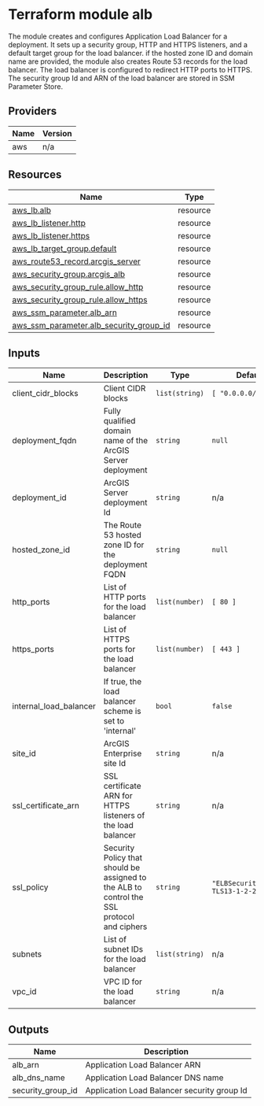 <!-- BEGIN_TF_DOCS -->
# Terraform module alb

The module creates and configures Application Load Balancer for a deployment.
It sets up a security group, HTTP and HTTPS listeners, and a default target group for the load balancer.
if the hosted zone ID and domain name are provided, the module also creates Route 53 records for the load balancer.
The load balancer is configured to redirect HTTP ports to HTTPS.
The security group Id and ARN of the load balancer are stored in SSM Parameter Store.

## Providers

| Name | Version |
|------|---------|
| aws | n/a |

## Resources

| Name | Type |
|------|------|
| [aws_lb.alb](https://registry.terraform.io/providers/hashicorp/aws/latest/docs/resources/lb) | resource |
| [aws_lb_listener.http](https://registry.terraform.io/providers/hashicorp/aws/latest/docs/resources/lb_listener) | resource |
| [aws_lb_listener.https](https://registry.terraform.io/providers/hashicorp/aws/latest/docs/resources/lb_listener) | resource |
| [aws_lb_target_group.default](https://registry.terraform.io/providers/hashicorp/aws/latest/docs/resources/lb_target_group) | resource |
| [aws_route53_record.arcgis_server](https://registry.terraform.io/providers/hashicorp/aws/latest/docs/resources/route53_record) | resource |
| [aws_security_group.arcgis_alb](https://registry.terraform.io/providers/hashicorp/aws/latest/docs/resources/security_group) | resource |
| [aws_security_group_rule.allow_http](https://registry.terraform.io/providers/hashicorp/aws/latest/docs/resources/security_group_rule) | resource |
| [aws_security_group_rule.allow_https](https://registry.terraform.io/providers/hashicorp/aws/latest/docs/resources/security_group_rule) | resource |
| [aws_ssm_parameter.alb_arn](https://registry.terraform.io/providers/hashicorp/aws/latest/docs/resources/ssm_parameter) | resource |
| [aws_ssm_parameter.alb_security_group_id](https://registry.terraform.io/providers/hashicorp/aws/latest/docs/resources/ssm_parameter) | resource |

## Inputs

| Name | Description | Type | Default | Required |
|------|-------------|------|---------|:--------:|
| client_cidr_blocks | Client CIDR blocks | `list(string)` | ```[ "0.0.0.0/0" ]``` | no |
| deployment_fqdn | Fully qualified domain name of the ArcGIS Server deployment | `string` | `null` | no |
| deployment_id | ArcGIS Server deployment Id | `string` | n/a | yes |
| hosted_zone_id | The Route 53 hosted zone ID for the deployment FQDN | `string` | `null` | no |
| http_ports | List of HTTP ports for the load balancer | `list(number)` | ```[ 80 ]``` | no |
| https_ports | List of HTTPS ports for the load balancer | `list(number)` | ```[ 443 ]``` | no |
| internal_load_balancer | If true, the load balancer scheme is set to 'internal' | `bool` | `false` | no |
| site_id | ArcGIS Enterprise site Id | `string` | n/a | yes |
| ssl_certificate_arn | SSL certificate ARN for HTTPS listeners of the load balancer | `string` | n/a | yes |
| ssl_policy | Security Policy that should be assigned to the ALB to control the SSL protocol and ciphers | `string` | `"ELBSecurityPolicy-TLS13-1-2-2021-06"` | no |
| subnets | List of subnet IDs for the load balancer | `list(string)` | n/a | yes |
| vpc_id | VPC ID for the load balancer | `string` | n/a | yes |

## Outputs

| Name | Description |
|------|-------------|
| alb_arn | Application Load Balancer ARN |
| alb_dns_name | Application Load Balancer DNS name |
| security_group_id | Application Load Balancer security group Id |
<!-- END_TF_DOCS -->